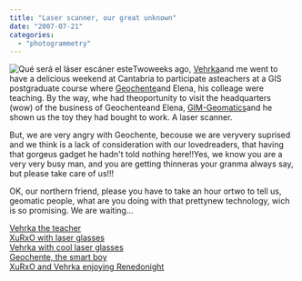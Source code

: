 ```yaml
---
title: "Laser scanner, our great unknown"
date: "2007-07-21"
categories: 
  - "photogrammetry"
---
```


![Qué será el láser escáner este](images/vehrkapregunta.jpg)Twoweeks ago, [Vehrka](http://www.geomaticblog.net/gb2/user/vehrka)and me went to have a delicious weekend at Cantabria to participate asteachers at a GIS postgraduate course where [Geochente](http://www.geomaticblog.net/gb2/user/geochente)and Elena, his colleage were teaching. By the way, whe had theoportunity to visit the headquarters (wow) of the business of Geochenteand Elena, [GIM-Geomatics](http://www.gim-geomatics.com/)and he shown us the toy they had bought to work. A laser scanner.

But, we are very angry with Geochente, becouse we are veryvery suprised and we think is a lack of consideration with our lovedreaders, that having that gorgeus gadget he hadn't told nothing here!!Yes, we know you are a very very busy man, and you are getting thinneras your granma always say, but please take care of us!!!

OK, our northern friend, please you have to take an hour ortwo to tell us, geomatic people, what are you doing with that prettynew technology, wich is so promising. We are waiting...

[Vehrka the teacher](/gb2/files/images/posts/santander07/vehrkaprofe.jpg)  
[XuRxO with laser glasses](/gb2/files/images/posts/santander07/xurxogafas.jpg)  
[Vehrka with cool laser glasses](/gb2/files/images/posts/santander07/vehrkagafas.jpg)  
[Geochente, the smart boy](/gb2/files/images/posts/santander07/smartboy.jpg)  
[XuRxO and Vehrka enjoying Renedonight](/gb2/files/images/posts/santander07/xurxoyvehrka.jpg)
